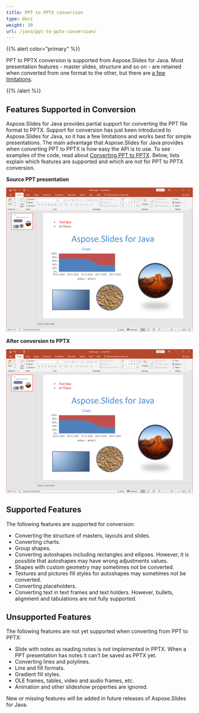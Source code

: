 ```yaml
---
title: PPT to PPTX conversion
type: docs
weight: 30
url: /java/ppt-to-pptx-conversion/
---
```


{{% alert color="primary" %}} 

PPT to PPTX conversion is supported from Aspose.Slides for Java. Most presentation features - master slides, structure and so on - are retained when converted from one format to the other, but there are [a few limitations](/slides/java/ppt-to-pptx-conversion/).

{{% /alert %}} 
## **Features Supported in Conversion**
Aspose.Slides for Java provides partial support for converting the PPT file format to PPTX. Support for conversion has just been introduced to Aspose.Slides for Java, so it has a few limitations and works best for simple presentations. The main advantage that Aspose.Slides for Java provides when converting PPT to PPTX is how easy the API is to use. To see examples of the code, read about [Converting PPT to PPTX](). Below, lists explain which features are supported and which are not for PPT to PPTX conversion.


**Source PPT presentation**

![todo:image_alt_text](ppt-to-pptx-conversion_1.png)




**After conversion to PPTX**

![todo:image_alt_text](ppt-to-pptx-conversion_2.png)



## **Supported Features**
The following features are supported for conversion:

- Converting the structure of masters, layouts and slides.
- Converting charts.
- Group shapes.
- Converting autoshapes including rectangles and ellipses. However, it is possible that autoshapes may have wrong adjustments values.
- Shapes with custom geometry may sometimes not be converted.
- Textures and pictures fill styles for autoshapes may sometimes not be converted.
- Converting placeholders.
- Converting text in text frames and text holders. However, bullets, alignment and tabulations are not fully supported.

## **Unsupported Features**
The following features are not yet supported when converting from PPT to PPTX:

- Slide with notes as reading notes is not implemented in PPTX. When a PPT presentation has notes it can't be saved as PPTX yet.
- Converting lines and polylines.
- Line and fill formats.
- Gradient fill styles.
- OLE frames, tables, video and audio frames, etc.
- Animation and other slideshow properties are ignored.

New or missing features will be added in future releases of Aspose.Slides for Java.
